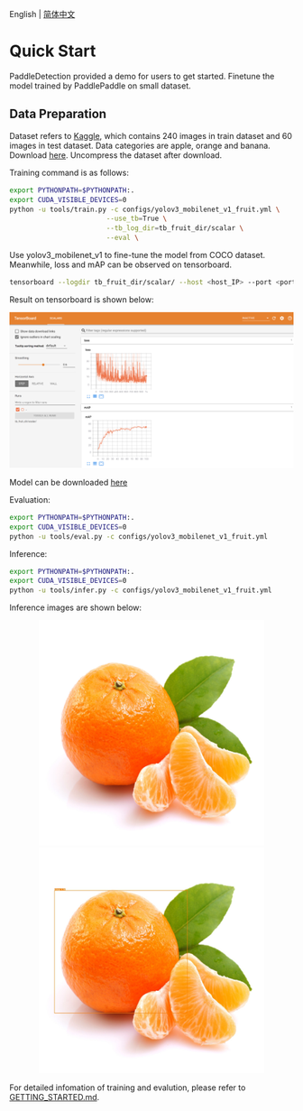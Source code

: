 English | [简体中文](QUICK_STARTED_cn.md)

# Quick Start

PaddleDetection provided a demo for users to get started. Finetune the model trained by PaddlePaddle on small dataset.

## Data Preparation

Dataset refers to [Kaggle](https://www.kaggle.com/mbkinaci/fruit-images-for-object-detection), which contains 240 images in train dataset and 60 images in test dataset. Data categories are apple, orange and banana. Download [here](https://dataset.bj.bcebos.com/PaddleDetection_demo/fruit-detection.tar). Uncompress the dataset after download.

Training command is as follows:

```bash
export PYTHONPATH=$PYTHONPATH:.
export CUDA_VISIBLE_DEVICES=0
python -u tools/train.py -c configs/yolov3_mobilenet_v1_fruit.yml \
                        --use_tb=True \
                        --tb_log_dir=tb_fruit_dir/scalar \
                        --eval \
```

Use yolov3\_mobilenet\_v1 to fine-tune the model from COCO dataset. Meanwhile, loss and mAP can be observed on tensorboard.  

```bash
tensorboard --logdir tb_fruit_dir/scalar/ --host <host_IP> --port <port_num>
```

Result on tensorboard is shown below:

<div align="center">
  <img src="../demo/tensorboard_fruit.jpg" />
</div>

Model can be downloaded [here](https://paddlemodels.bj.bcebos.com/object_detection/yolov3_mobilenet_v1_fruit.tar)

Evaluation:

```bash
export PYTHONPATH=$PYTHONPATH:.
export CUDA_VISIBLE_DEVICES=0
python -u tools/eval.py -c configs/yolov3_mobilenet_v1_fruit.yml
```

Inference:

```bash
export PYTHONPATH=$PYTHONPATH:.
export CUDA_VISIBLE_DEVICES=0
python -u tools/infer.py -c configs/yolov3_mobilenet_v1_fruit.yml
```

Inference images are shown below:

<p align="center">
  <img src="../demo/orange_71.jpg" height=400 width=400 hspace='10'/>
  <img src="../demo/orange_71_detection.jpg" height=400 width=400 hspace='10'/>
</p>

For detailed infomation of training and evalution, please refer to [GETTING_STARTED.md](GETTING_STARTED.md).
